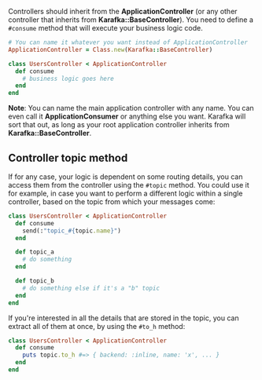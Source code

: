 Controllers should inherit from the **ApplicationController** (or any other controller that inherits from **Karafka::BaseController**). You need to define a ```#consume``` method that will execute your business logic code.

```ruby
# You can name it whatever you want instead of ApplicationController
ApplicationController = Class.new(Karafka::BaseController)

class UsersController < ApplicationController
  def consume
    # business logic goes here
  end
end
```

**Note**: You can name the main application controller with any name. You can even call it **ApplicationConsumer** or anything else you want. Karafka will sort that out, as long as your root application controller inherits from **Karafka::BaseController**.

## Controller topic method

If for any case, your logic is dependent on some routing details, you can access them from the controller using the ```#topic``` method. You could use it for example, in case you want to perform a different logic within a single controller, based on the topic from which your messages come:

```ruby
class UsersController < ApplicationController
  def consume
    send(:"topic_#{topic.name}")
  end

  def topic_a
    # do something
  end

  def topic_b
    # do something else if it's a "b" topic
  end
end
```

If you're interested in all the details that are stored in the topic, you can extract all of them at once, by using the ```#to_h``` method:

```ruby
class UsersController < ApplicationController
  def consume
    puts topic.to_h #=> { backend: :inline, name: 'x', ... }
  end
end
```
